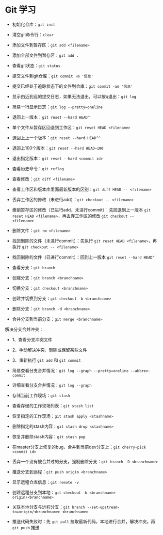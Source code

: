 # Git 学习

- 初始化仓库：`git init`
- 清空git命令行：`clear`
- 添加文件到暂存区：`git add <filename>`
- 添加全部文件到暂存区：`git add .`
- 查看git状态：`git status`
- 提交文件到git仓库：`git commit -m '信息'`
- 提交已经处于追踪状态下的文件到仓库：`git commit -am '信息'`

- 显示由近到远的提交日志，如果无法退出，可以按q退出：`git log`
- 简易一行显示日志：`git log --pretty=oneline`
- 退回上一版本：`git reset --hard HEAD^`
- 单个文件从暂存区回退到工作区：`git reset HEAD <filename>`
- 退回上上一个版本：`git reset --hard HEAD^^`
- 退回上100个版本：`git reset --hard HEAD~100`
- 退出指定版本：`git reset --hard <commit id>`
- 查看历史命令：`git reflog`

- 查看修改：`git diff <filename>`
- 查看工作区和版本库里面最新版本的区别：`git diff HEAD -- <filename>`
- 丢弃工作区的修改（未进行add）：`git checkout -- <filename>`
- 撤销暂存区的修改（已进行add，未进行commit）：先回退到上一版本 `git reset HEAD <filename>`，再丢弃工作区的修改 `git checkout -- <filename>`
- 删除文件：`git rm <filename>`
- 找回删除的文件（未进行commit）：先执行 `git reset HEAD <filename>`，再执行 `git checkout -- <filename>`
- 找回删除的文件（已进行commit）：回到上一版本 `git reset --hard HEAD^`

- 查看分支：`git branch`
- 创建分支：`git branch <branchname>`
- 切换分支：`git checkout <branchname>`
- 创建并切换到分支：`git checkout -b <branchname>`
- 删除分支：`git branch -d <branchname>`
- 合并分支到当前分支：`git merge <branchname>`

解决分支合并冲突：
- 1、查看分支冲突文件
- 2、手动解决冲突，删除或保留某些文件
- 3、重新执行 `git add` 和 `git commit`
  
- 简易查看分支合并情况：`git log --graph --pretty=oneline --abbrev-commit`
- 详细查看分支合并情况：`git log --graph`

- 存储当前工作现场：`git stash`
- 查看存储的工作现场列表：`git stash list`
- 恢复指定的工作现场：`git stash apply <stashname>`
- 删除指定的stash内容：`git stash drop <stashname>`
- 恢复并删除stash内容：`git stash pop`
- 在master分支上修复的bug，合并到当前dev分支上：`git cherry-pick <commit id>`
- 丢弃一个没有被合并过的分支，强制删除分支：`git branch -D <branchname>`


- 推送分支到远程：`git push origin <branchname>`
- 显示远程仓库信息：`git remote -v`
- 创建远程分支到本地：`git checkout -b <branchname> origin/<branchname>`
- 关联本地分支与远程分支：`git branch --set-upstream-to=origin/<branchname> <branchname>`
- 推送代码失败时：先 `git pull` 拉取最新代码，本地进行合并，解决冲突，再 `git push` 推送
